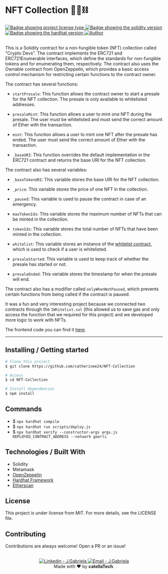 <h1 aling="center">NFT Collection 👷‍♂️⛓</h1>

  <a href="https://github.com/maurodesouza/profile-readme-generator/blob/master/LICENSE.md" target="_blank">
    <img alt="Badge showing project license type" src="https://img.shields.io/github/license/maurodesouza/profile-readme-generator?color=f85149">
  </a>

  <a href="#" target="_blank">
    <img src="https://img.shields.io/badge/Solidity-%5E8.0.4-363636?style=flat-square" alt="Badge showing the solidity version"/>
  </a>

  <a href="#" target="_blank">
    <img src="https://img.shields.io/badge/hardhat-2.8.4-f8fc03?style=flat-square" alt="Badge showing the hardhat version"/>
  </a>

  <a href="https://github.com/gab0071" target="_blank">
    <img alt="Author" src="https://img.shields.io/badge/made%20by-CatellaTech-blueviolet?style=flat-square">
  </a>
 

  <br>
  <br>

This is a Solidity contract for a non-fungible token (NFT) collection called "Crypto Devs". The contract implements the ERC721 and ERC721Enumerable interfaces, which define the standards for non-fungible tokens and for enumerating them, respectively. The contract also uses the Ownable contract from OpenZeppelin, which provides a basic access control mechanism for restricting certain functions to the contract owner.

The contract has several functions:

- `startPresale`: This function allows the contract owner to start a presale for the NFT collection. The presale is only available to whitelisted addresses.

- `presaleMint`: This function allows a user to mint one NFT during the presale. The user must be whitelisted and must send the correct amount of Ether with the transaction.

- `mint`: This function allows a user to mint one NFT after the presale has ended. The user must send the correct amount of Ether with the transaction.

- `_baseURI`: This function overrides the default implementation in the ERC721 contract and returns the base URI for the NFT collection.

The contract also has several variables:

- `_baseTokenURI`: This variable stores the base URI for the NFT collection.

- `_price`: This variable stores the price of one NFT in the collection.

- `_paused`: This variable is used to pause the contract in case of an emergency.

- `maxTokenIds`: This variable stores the maximum number of NFTs that can be minted in the collection.

- `tokenIds`: This variable stores the total number of NFTs that have been minted in the collection.

- `whitelist`: This variable stores an instance of the <a href="https://goerli.etherscan.io/address/0x2aaab846ce057a5effcd2a647cec7980bb9f347e#code"> whitelist contract</a>, which is used to check if a user is whitelisted. 

- `presaleStarted`: This variable is used to keep track of whether the presale has started or not.

- `presaleEnded`: This variable stores the timestamp for when the presale will end.

The contract also has a modifier called `onlyWhenNotPaused`, which prevents certain functions from being called if the contract is paused.

It was a fun and very interesting project because we connected two contracts through the `IWhitelist.sol` (this allowed us to save gas and only access the function that we required for this project) and we developed more logic to work with NFTs.

The frontend code you can find it <a href="https://github.com/gab0071/NFT-nextjs">here</a>.

<hr>
<h2> Installing / Getting started </h2>

```bash
# Clone this project
$ git clone https://github.com/catherinee24/NFT-Collection

# Access
$ cd NFT-Collection

# Install dependencies
$ npm install

``` 

<h2>Commands</h2>

- $ ` npx hardhat compile `
- $ ` npx hardhat run scripts/deploy.js `
- $ `npx hardhat verify --constructor-args args.js DEPLOYED_CONTRACT_ADDRESS --network goerli`

<h2> Technologies / Built With </h2>

- Solidity
- Metamask
- <a href="https://www.npmjs.com/package/@openzeppelin/contracts"> OpenZeppelin </a>
- <a href="https://hardhat.org/">Hardhat Framework</a>
- <a href="https://hardhat.org/hardhat-runner/plugins/nomiclabs-hardhat-etherscan">Etherscan</a>

<h2>License</h2>

<p>This project is under license from MIT. For more details, see the LICENSE file.</p>

<h2>Contributing</h2>
Contributions are always welcome! Open a PR or an issue!

<br>
<br>

<p align="center">
<a href="https://www.linkedin.com/in/blockchain-gabriela-mendes/" target="_blank" >
  <img alt="Linkedin - J.Gabriela" src="https://img.shields.io/badge/Linkedin--%23F8952D?style=social&logo=linkedin">
</a>
<a href="mailto:jeicarm7@gmail.com" target="_blank" >
  <img alt="Email - J.Gabriela" src="https://img.shields.io/badge/Email--%23F8952D?style=social&logo=gmail">
</a> 
<br/>
  Made with ❤️ by <b>catellaTech</b>.
<p/>